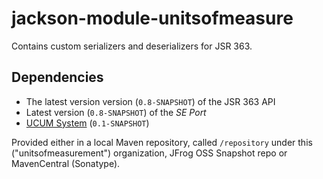 jackson-module-unitsofmeasure
=============================

Contains custom serializers and deserializers for JSR 363.

Dependencies
------------

 * The latest version version (`0.8-SNAPSHOT`) of the JSR 363 API 
 * Latest version (`0.8-SNAPSHOT`) of the *SE Port*
 * [UCUM System](../../../uom-systems/ucum) (`0.1-SNAPSHOT`)

Provided either in a local Maven repository, called `/repository` under this ("unitsofmeasurement") organization, JFrog OSS Snapshot repo or MavenCentral (Sonatype).
